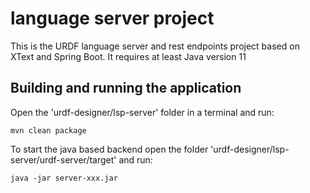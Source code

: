 # language server project

This is the URDF language server and rest endpoints project based on XText and Spring Boot. It requires at least Java version 11

## Building and running the application 

Open the 'urdf-designer/lsp-server' folder in a terminal and run: 
```
mvn clean package
```

To start the java based backend open the folder 'urdf-designer/lsp-server/urdf-server/target' and run:

```
java -jar server-xxx.jar
```


